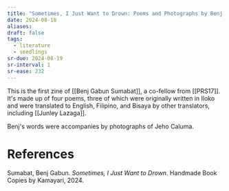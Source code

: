 ```yaml
---
title: "Sometimes, I Just Want to Drown: Poems and Photographs by Benj Gabun Sumabat"
date: 2024-08-18
aliases: 
draft: false
tags:
  - literature
  - seedlings
sr-due: 2024-08-19
sr-interval: 1
sr-ease: 232
---
```

This is the first zine of [[Benj Gabun Sumabat]], a co-fellow from [[PRS17]]. It's made up of four poems, three of which were originally written in Iloko and were translated to English, Filipino, and Bisaya by other translators, including [[Junley Lazaga]].

Benj's words were accompanies by photographs of Jeho Caluma.

# References

Sumabat, Benj Gabun. _Sometimes, I Just Want to Drown_. Handmade Book Copies by Kamayari, 2024.